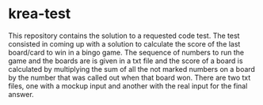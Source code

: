 # krea-test

This repository contains the solution to a requested code test.
The test consisted in coming up with a solution to calculate the score of the last board/card to win in a bingo game.
The sequence of numbers to run the game and the boards are is given in a txt file and the score of a board is calculated by multiplying the sum of all the not marked numbers on a board by the number that was called out when that board won.
There are two txt files, one with a mockup input and another with the real input for the final answer.
